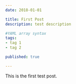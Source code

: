 ```yaml
---
date: 2018-01-01

title: First Post
description: test description

#YAML array syntax
tags:
- tag 1
- tag 2

published: true

---
```


This is the first test post.